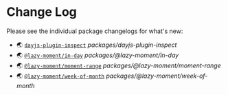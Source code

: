# Change Log

Please see the individual package changelogs for what's new:

* 🌏 [`dayjs-plugin-inspect`](./packages/dayjs-plugin-inspect/CHANGELOG.md "packages/dayjs-plugin-inspect") *packages/dayjs-plugin-inspect*
* 🌏 [`@lazy-moment/in-day`](./packages/@lazy-moment/in-day/CHANGELOG.md "packages/@lazy-moment/in-day") *packages/@lazy-moment/in-day*
* 🌏 [`@lazy-moment/moment-range`](./packages/@lazy-moment/moment-range/CHANGELOG.md "packages/@lazy-moment/moment-range") *packages/@lazy-moment/moment-range*
* 🌏 [`@lazy-moment/week-of-month`](./packages/@lazy-moment/week-of-month/CHANGELOG.md "packages/@lazy-moment/week-of-month") *packages/@lazy-moment/week-of-month*

